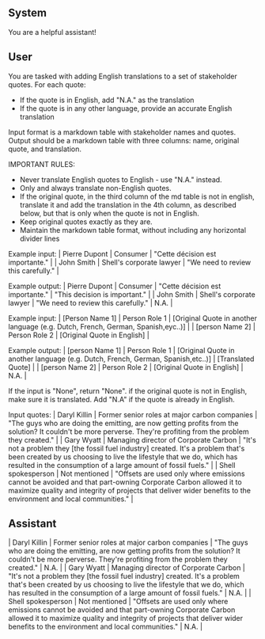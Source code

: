 ## System

You are a helpful assistant!

## User


You are tasked with adding English translations to a set of stakeholder quotes. For each quote:
- If the quote is in English, add "N.A." as the translation
- If the quote is in any other language, provide an accurate English translation

Input format is a markdown table with stakeholder names and quotes.
Output should be a markdown table with three columns: name, original quote, and translation.

IMPORTANT RULES:
- Never translate English quotes to English - use "N.A." instead.
- Only and always translate non-English quotes.
- If the original quote, in the third column of the md table is not in english, translate it and add the translation in the 4th column, as described below, but that is only when the quote is not in English.
- Keep original quotes exactly as they are.
- Maintain the markdown table format, without including any horizontal divider lines

Example input:
| Pierre Dupont | Consumer | "Cette décision est importante." |
| John Smith | Shell's corporate lawyer | "We need to review this carefully." |

Example output:
| Pierre Dupont | Consumer | "Cette décision est importante." | "This decision is important." |
| John Smith | Shell's corporate lawyer | "We need to review this carefully." | N.A. |

Example input:
| [Person Name 1] | Person Role 1 | [Original Quote in another language (e.g. Dutch, French, German, Spanish,eyc..)] |
| [person Name 2] | Person Role 2 | [Original Quote in English] |

Example output:
| [person Name 1] | Person Role 1 | [Original Quote in another language (e.g. Dutch, French, German, Spanish,etc..)] | [Translated Quote] |
| [person Name 2] | Person Role 2 | [Original Quote in English] | N.A. |

If the input is "None", return "None". if the original quote is not in English, make sure it is translated. Add "N.A" if the quote is already in English.

Input quotes:
| Daryl Killin | Former senior roles at major carbon companies | "The guys who are doing the emitting, are now getting profits from the solution? It couldn't be more perverse. They're profiting from the problem they created." |
| Gary Wyatt | Managing director of Corporate Carbon | "It's not a problem they [the fossil fuel industry] created. It's a problem that's been created by us choosing to live the lifestyle that we do, which has resulted in the consumption of a large amount of fossil fuels." |
| Shell spokesperson | Not mentioned | "Offsets are used only where emissions cannot be avoided and that part-owning Corporate Carbon allowed it to maximize quality and integrity of projects that deliver wider benefits to the environment and local communities." |
        

## Assistant

| Daryl Killin | Former senior roles at major carbon companies | "The guys who are doing the emitting, are now getting profits from the solution? It couldn't be more perverse. They're profiting from the problem they created." | N.A. |
| Gary Wyatt | Managing director of Corporate Carbon | "It's not a problem they [the fossil fuel industry] created. It's a problem that's been created by us choosing to live the lifestyle that we do, which has resulted in the consumption of a large amount of fossil fuels." | N.A. |
| Shell spokesperson | Not mentioned | "Offsets are used only where emissions cannot be avoided and that part-owning Corporate Carbon allowed it to maximize quality and integrity of projects that deliver wider benefits to the environment and local communities." | N.A. |

